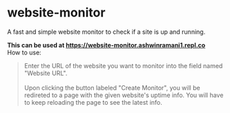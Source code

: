 # website-monitor
A fast and simple website monitor to check if a site is up and running.

**This can be used at https://website-monitor.ashwinramani1.repl.co**  
How to use:
> Enter the URL of the website you want to monitor into the field named "Website URL". <br><br>
> Upon clicking the button labeled "Create Monitor", you will be redireted to a page with the given website's uptime info. You will have to keep reloading the page to see the latest info.

